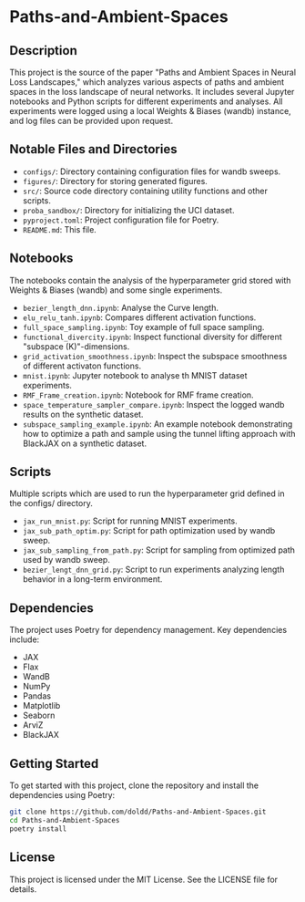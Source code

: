 # Paths-and-Ambient-Spaces


## Description

This project is the source of the paper "Paths and Ambient Spaces in Neural Loss Landscapes," which analyzes various aspects of paths and ambient spaces in the loss landscape of neural networks. It includes several Jupyter notebooks and Python scripts for different experiments and analyses. All experiments were logged using a local Weights & Biases (wandb) instance, and log files can be provided upon request.

## Notable Files and Directories

- `configs/`: Directory containing configuration files for wandb sweeps.
- `figures/`: Directory for storing generated figures.
- `src/`: Source code directory containing utility functions and other scripts.
- `proba_sandbox/`: Directory for initializing the UCI dataset.
- `pyproject.toml`: Project configuration file for Poetry.
- `README.md`: This file.

## Notebooks
The notebooks contain the analysis of the hyperparameter grid stored with Weights & Biases (wandb) and some single experiments.

- `bezier_length_dnn.ipynb`: Analyse the Curve length.
- `elu_relu_tanh.ipynb`: Compares different activation functions.
- `full_space_sampling.ipynb`: Toy example of full space sampling.
- `functional_divercity.ipynb`: Inspect functional diversity for different "subspace (K)"-dimensions.
- `grid_activation_smoothness.ipynb`: Inspect the subspace smoothness of different activaton functions.
- `mnist.ipynb`: Jupyter notebook to analyse th MNIST dataset experiments.
- `RMF_Frame_creation.ipynb`: Notebook for RMF frame creation.
- `space_temperature_sampler_compare.ipynb`: Inspect the logged wandb results on the synthetic dataset.
- `subspace_sampling_example.ipynb`: An example notebook demonstrating how to optimize a path and sample using the tunnel lifting approach with BlackJAX on a synthetic dataset.

## Scripts
Multiple scripts which are used to run the hyperparameter grid defined in the configs/ directory.

- `jax_run_mnist.py`: Script for running MNIST experiments.
- `jax_sub_path_optim.py`: Script for path optimization used by wandb sweep.
- `jax_sub_sampling_from_path.py`: Script for sampling from optimized path used by wandb sweep.
- `bezier_lengt_dnn_grid.py`: Script to run experiments analyzing length behavior in a long-term environment.

## Dependencies

The project uses Poetry for dependency management. Key dependencies include:
- JAX
- Flax
- WandB
- NumPy
- Pandas
- Matplotlib
- Seaborn
- ArviZ
- BlackJAX

## Getting Started

To get started with this project, clone the repository and install the dependencies using Poetry:

```sh
git clone https://github.com/doldd/Paths-and-Ambient-Spaces.git
cd Paths-and-Ambient-Spaces
poetry install
```

## License
This project is licensed under the MIT License. See the LICENSE file for details.